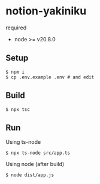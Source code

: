 # notion-yakiniku

required

- node >= v20.8.0

## Setup
```shell
$ npm i
$ cp .env.example .env # and edit
```

## Build
```shell
$ npx tsc
```

## Run
Using ts-node
```shell
$ npx ts-node src/app.ts
```

Using node (after build)
```shell
$ node dist/app.js
```
